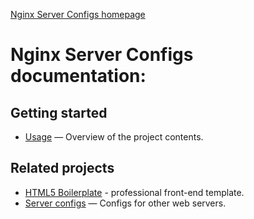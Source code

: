 [Nginx Server Configs homepage](https://github.com/h5bp/server-configs-nginx)

# Nginx Server Configs documentation:

## Getting started

* [Usage](usage.md) — Overview of the project contents.

## Related projects

* [HTML5 Boilerplate](http://html5boilerplate.com) - professional front-end
  template.
* [Server configs](https://github.com/h5bp/server-configs) — Configs for
  other web servers.
